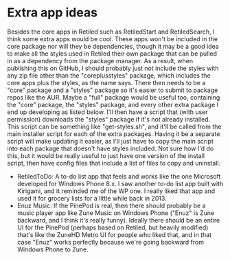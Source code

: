 # Extra app ideas

Besides the core apps in Retiled such as RetiledStart and RetiledSearch, I think some extra apps would be cool. These apps won't be included in the core package nor will they be dependencies, though it may be a good idea to make all the styles used in Retiled their own package that can be pulled in as a dependency from the package manager. As a result, when publishing this on GitHub, I should probably just not include the styles with any zip file other than the "coreplusstyles" package, which includes the core apps plus the styles, as the name says. There then needs to be a "core" package and a "styles" package so it's easier to submit to package repos like the AUR. Maybe a "full" package would be useful too, containing the "core" package, the "styles" package, and every other extra package I end up developing as listed below. I'll then have a script that (with user permission) downloads the "styles" package if it's not already installed. This script can be something like "get-styles.sh", and it'll be called from the main installer script for each of the extra packages. Having it be a separate script will make updating it easier, as I'll just have to copy the main script into each package that doesn't have styles included. Not sure how I'd do this, but it would be really useful to just have one version of the install script, then have config files that include a list of files to copy and uninstall.

- RetiledToDo: A to-do list app that feels and works like the one Microsoft developed for Windows Phone 8.x. I saw another to-do list app built with Kirigami, and it reminded me of the WP one. I really liked that app and used it for grocery lists for a little while back in 2013.
- Enuz Music: If the PinePod is real, then there should probably be a music player app like Zune Music on Windows Phone ("Enuz" is Zune backward, and I think it's really funny). Ideally there should be an entire UI for the PinePod (perhaps based on Retiled, but heavily modified) that's like the ZuneHD Metro UI for people who liked that, and in that case "Enuz" works perfectly because we're going backward from Windows Phone to Zune.
